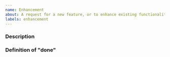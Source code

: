 ```yaml
---
name: Enhancement
about: A request for a new feature, or to enhance existing functionality
labels: enhancement
---
```


### Description

<!--

Please describe the enhancement you would like to see implemented in
cometbft-rs. Give as much context as possible.

-->

### Definition of "done"

<!--

Please describe clear and practical acceptance criteria for this issue. Anyone
in the team should be able to look at this issue and determine whether or not
the new feature/enhancement has been implemented, and therefore whether or not
this issue can be closed.

-->
